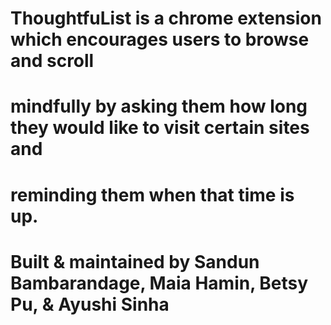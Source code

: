 # ThoughtfuList is a chrome extension which encourages users to browse and scroll
# mindfully by asking them how long they would like to visit certain sites and
# reminding them when that time is up.

# Built & maintained by Sandun Bambarandage, Maia Hamin, Betsy Pu, & Ayushi Sinha
